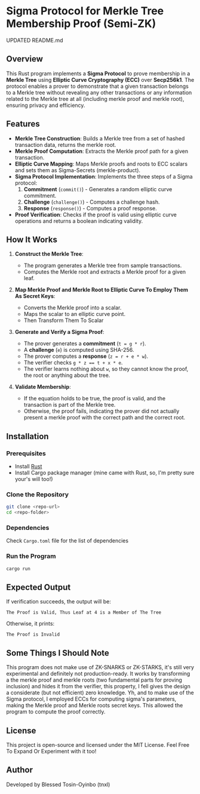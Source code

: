 # Sigma Protocol for Merkle Tree Membership Proof (Semi-ZK)

UPDATED README.md

## Overview
This Rust program implements a **Sigma Protocol** to prove membership in a **Merkle Tree** using **Elliptic Curve Cryptography (ECC)** over **Secp256k1**. The protocol enables a prover to demonstrate that a given transaction belongs to a Merkle tree without revealing any other transactions or any information related to the Merkle tree at all (including merkle proof and merkle root), ensuring privacy and efficiency.

## Features
- **Merkle Tree Construction**: Builds a Merkle tree from a set of hashed transaction data, returns the merkle root.
- **Merkle Proof Computation**: Extracts the Merkle proof path for a given transaction.
- **Elliptic Curve Mapping**: Maps Merkle proofs and roots to ECC scalars and sets them as Sigma-Secrets (merkle-product).
- **Sigma Protocol Implementation**: Implements the three steps of a Sigma protocol:
  1. **Commitment** (`commit()`) - Generates a random elliptic curve commitment.
  2. **Challenge** (`challenge()`) - Computes a challenge hash.
  3. **Response** (`response()`) - Computes a proof response.
- **Proof Verification**: Checks if the proof is valid using elliptic curve operations and returns a boolean indicating validity.

## How It Works
1. **Construct the Merkle Tree**:
   - The program generates a Merkle tree from sample transactions.
   - Computes the Merkle root and extracts a Merkle proof for a given leaf.
   
2. **Map Merkle Proof and Merkle Root to Elliptic Curve To Employ Them As Secret Keys**:
   - Converts the Merkle proof into a scalar.
   - Maps the scalar to an elliptic curve point.
   - Then Transform Them To Scalar
   
3. **Generate and Verify a Sigma Proof**:
   - The prover generates a **commitment** (`t = g * r`).
   - A **challenge** (`e`) is computed using SHA-256.
   - The prover computes a **response** (`z = r + e * w`).
   - The verifier checks `g * z == t + x * e`.
   - The verifier learns nothing about `w`, so they cannot know the proof, the root or anything about the tree.
   
4. **Validate Membership**:
   - If the equation holds to be true, the proof is valid, and the transaction is part of the Merkle tree.
   - Otherwise, the proof fails, indicating the prover did not actually present a merkle proof with the correct path and the correct root.

## Installation
### **Prerequisites**
- Install [Rust](https://www.rust-lang.org/)
- Install Cargo package manager (mine came with Rust, so, I'm pretty sure your's will too!)

### **Clone the Repository**
```sh
git clone <repo-url>
cd <repo-folder>
```

### **Dependencies**
Check `Cargo.toml` file for the list of dependencies

### **Run the Program**
```sh
cargo run
```

## Expected Output
If verification succeeds, the output will be:
```
The Proof is Valid, Thus Leaf at 4 is a Member of The Tree
```
Otherwise, it prints:
```
The Proof is Invalid
```

## Some Things I Should Note
This program does not make use of ZK-SNARKS or ZK-STARKS, it's still very experimental and definitely not production-ready. It works by transforming a the merkle proof and merkle roots (two fundamental parts for proving inclusion) and hides it from the verifier, this property, I fell gives the design a considerate (but not efficient) zero knowledge. Yh, and to make use of the Sigma protocol, I employed ECCs for computing sigma's parameters, making the Merkle proof and Merkle roots secret keys. This allowed the program to compute the proof correctly.

## License
This project is open-source and licensed under the MIT License. Feel Free To Expand Or Experiment with it too!

## Author
Developed by Blessed Tosin-Oyinbo (tnxl)


